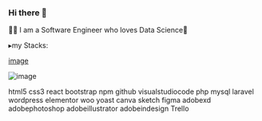 ### Hi there 👋

👩‍💻 I am a Software Engineer who loves Data Science🔧 

▸my Stacks:

[image](https://github.com/Archima20/Archima20/assets/116793955/abe714b3-d44a-4928-bef9-f421ec0b0c4a)

![image](https://github.com/Archima20/Archima20/assets/116793955/c1c00efd-07c4-4c7e-813e-8e579fb36dc6)


html5 css3 react bootstrap npm github visualstudiocode php mysql laravel wordpress elementor woo yoast canva sketch figma adobexd adobephotoshop adobeillustrator adobeindesign Trello


